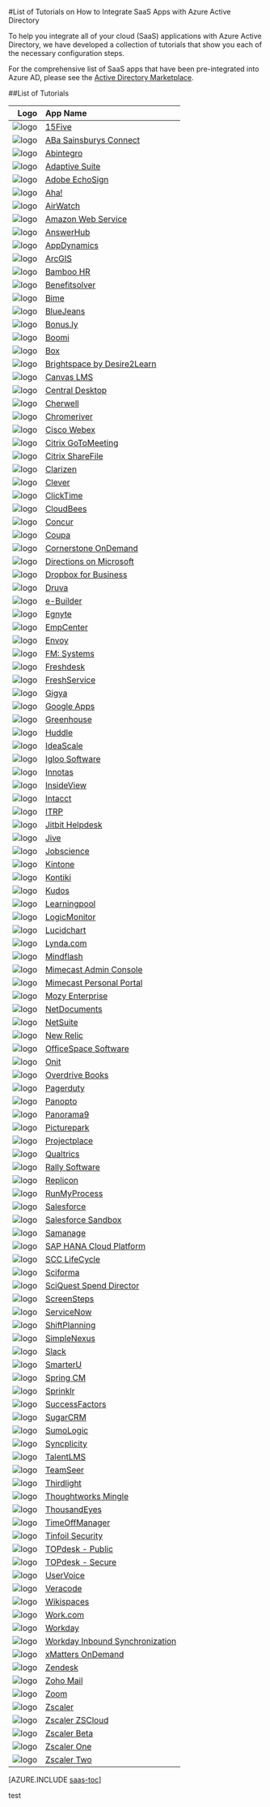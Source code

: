 <properties
   pageTitle="List of Tutorials for SaaS App Integrations with Azure AD | Microsoft Azure"
   description="Tutorials on how to configure Azure Active Directory single sign-on for a variety of third-party SaaS applications."
   services="active-directory"
   documentationCenter=""
   authors="liviodlc"
   manager="TerryLanfear"
   editor=""/>

<tags
   ms.service="active-directory"
   ms.devlang="na"
   ms.topic="article"
   ms.tgt_pltfrm="na"
   ms.workload="identity"
   ms.date="07/10/2015"
   ms.author="liviodlc"/>

#List of Tutorials on How to Integrate SaaS Apps with Azure Active Directory

To help you integrate all of your cloud (SaaS) applications with Azure Active Directory, we have developed a collection of tutorials that show you each of the necessary configuration steps.

For the comprehensive list of SaaS apps that have been pre-integrated into Azure AD, please see the [Active Directory Marketplace](https://azure.microsoft.com/en-us/marketplace/active-directory/).

##List of Tutorials

| Logo| App Name |
|---: | :---|
| ![logo](./media/active-directory-saas-tutorial-list/SaaSApp_15five.jpg)|[15Five](active-directory-saas-15five-tutorial.md)|
| ![logo](./media/active-directory-saas-tutorial-list/SaaSApp_AbaSainsbury.jpg)|[ABa Sainsburys Connect](active-directory-saas-aba-sainsburys-connect-tutorial.md)|
| ![logo](./media/active-directory-saas-tutorial-list/SaaSApp_Abintegro.jpg)|[Abintegro](active-directory-saas-abintegro-tutorial.md)|
| ![logo](./media/active-directory-saas-tutorial-list/SaaSApp_AdaptiveSuite.jpg)|[Adaptive Suite](active-directory-saas-adaptive-suite-tutorial.md)|
| ![logo](./media/active-directory-saas-tutorial-list/SaaSApp_AdobeEchoSign.jpg)|[Adobe EchoSign](active-directory-saas-adobe-echosign-tutorial.md)|
| ![logo](./media/active-directory-saas-tutorial-list/SaaSApp_Aha.jpg)|[Aha!](active-directory-saas-aha-tutorial.md)|
| ![logo](./media/active-directory-saas-tutorial-list/SaaSApp_Airwatch.jpg)|[AirWatch](active-directory-saas-airwatch-tutorial.md)|
| ![logo](./media/active-directory-saas-tutorial-list/SaaSApp_AmazonWebServices.jpg)|[Amazon Web Service](https://go.microsoft.com/fwLink/?LinkID=512725&clcid=0x409)|
| ![logo](./media/active-directory-saas-tutorial-list/SaaSApp_AnswerHub.jpg)|[AnswerHub](active-directory-saas-answerhub-tutorial.md)|
| ![logo](./media/active-directory-saas-tutorial-list/SaaSApp_AppDynamics.jpg)|[AppDynamics](active-directory-saas-appdynamics-tutorial.md)|
| ![logo](./media/active-directory-saas-tutorial-list/SaaSApp_ArcGIS.jpg)|[ArcGIS](active-directory-saas-arcgis-tutorial.md)|
| ![logo](./media/active-directory-saas-tutorial-list/SaaSApp_BambooHR.png)|[Bamboo HR](active-directory-saas-bamboo-hr-tutorial.md)|
| ![logo](./media/active-directory-saas-tutorial-list/SaaSApp_Benefitssolver.jpg)|[Benefitsolver](active-directory-saas-benefitsolver-tutorial.md)|
| ![logo](./media/active-directory-saas-tutorial-list/SaaSApp_Bime.jpg)|[Bime](active-directory-saas-bime-tutorial.md)|
| ![logo](./media/active-directory-saas-tutorial-list/SaaSApp_BlueJeans.jpg)|[BlueJeans](active-directory-saas-bluejeans-tutorial.md)|
| ![logo](./media/active-directory-saas-tutorial-list/SaaSApp_Bonus.ly.jpg)|[Bonus.ly](active-directory-saas-bonus-tutorial.md)|
| ![logo](./media/active-directory-saas-tutorial-list/SaaSApp_Boomi.jpg)|[Boomi](active-directory-saas-boomi-tutorial.md)|
| ![logo](./media/active-directory-saas-tutorial-list/SaaSApp_Box.jpg)|[Box](active-directory-saas-box-tutorial.md)|
| ![logo](./media/active-directory-saas-tutorial-list/SaaSApp_Brightspace.jpg)|[Brightspace by Desire2Learn](active-directory-saas-brightspace-desire2learn-tutorial.md)|
| ![logo](./media/active-directory-saas-tutorial-list/SaaSApp_Canvas.jpg)|[Canvas LMS](active-directory-saas-canvas-lms-tutorial.md)|
| ![logo](./media/active-directory-saas-tutorial-list/SaaSApp_Central_Desktop.jpg)|[Central Desktop](active-directory-saas-central-desktop-tutorial.md)|
| ![logo](./media/active-directory-saas-tutorial-list/SaaSApp_Cherwell.jpg)|[Cherwell](active-directory-saas-cherwell-tutorial.md)|
| ![logo](./media/active-directory-saas-tutorial-list/SaaSApp_Chromeriver.png)|[Chromeriver](active-directory-saas-chromeriver-tutorial.md)|
| ![logo](./media/active-directory-saas-tutorial-list/SaaSApp_CiscoWebEx.jpg)|[Cisco Webex](active-directory-saas-cisco-webex-tutorial.md)|
| ![logo](./media/active-directory-saas-tutorial-list/SaaSApp_CritixGoToMeeting.jpg)|[Citrix GoToMeeting](active-directory-saas-citrix-gotomeeting-tutorial.md)|
| ![logo](./media/active-directory-saas-tutorial-list/SaaSApp_CritixShareFile.jpg)|[Citrix ShareFile](active-directory-saas-citrix-sharefile-tutorial.md)|
| ![logo](./media/active-directory-saas-tutorial-list/SaaSApp_Clarizen.jpg)|[Clarizen](active-directory-saas-clarizen-tutorial.md)|
| ![logo](./media/active-directory-saas-tutorial-list/SaaSApp_Clever.jpg)|[Clever](active-directory-saas-clever-tutorial.md)|
| ![logo](./media/active-directory-saas-tutorial-list/SaaSApp_ClickTime.jpg)|[ClickTime](active-directory-saas-clicktime-tutorial.md)|
| ![logo](./media/active-directory-saas-tutorial-list/SaaSApp_CloudBees.jpg)|[CloudBees](active-directory-saas-cloudbees-tutorial.md)|
| ![logo](./media/active-directory-saas-tutorial-list/SaaSApp_Concur.jpg)|[Concur](active-directory-saas-concur-tutorial.md)|
| ![logo](./media/active-directory-saas-tutorial-list/SaaSApp_Coupa.jpg)|[Coupa](active-directory-saas-coupa-tutorial.md)|
| ![logo](./media/active-directory-saas-tutorial-list/SaaSApp_CornerstoneOnDemand.jpg)|[Cornerstone OnDemand](active-directory-saas-cornerstone-ondemand-tutorial.md)|
| ![logo](./media/active-directory-saas-tutorial-list/SaaSApp_Directions.jpg)|[Directions on Microsoft](active-directory-saas-directions-microsoft-tutorial.md)|
| ![logo](./media/active-directory-saas-tutorial-list/SaaSApp_Dropbox.jpg)|[Dropbox for Business](active-directory-saas-dropboxforbusiness-tutorial.md)|
| ![logo](./media/active-directory-saas-tutorial-list/SaaSApp_Druva.jpg)|[Druva](active-directory-saas-druva-tutorial.md)|
| ![logo](./media/active-directory-saas-tutorial-list/SaaSApp_eBuilder.jpg)|[e-Builder](active-directory-saas-e-builder-tutorial.md)|
| ![logo](./media/active-directory-saas-tutorial-list/SaaSApp_Egnyte.jpg)|[Egnyte](active-directory-saas-egnyte-tutorial.md)|
| ![logo](./media/active-directory-saas-tutorial-list/SaaSApp_EmpCenter.jpg)|[EmpCenter](active-directory-saas-empcenter-tutorial.md)|
| ![logo](./media/active-directory-saas-tutorial-list/SaaSApp_Envoy.jpg)|[Envoy](active-directory-saas-envoy-tutorial.md)|
| ![logo](./media/active-directory-saas-tutorial-list/SaaSApp_FMSystems.jpg)|[FM: Systems](active-directory-saas-fm-systems-tutorial.md)|
| ![logo](./media/active-directory-saas-tutorial-list/SaaSApp_Freshdesk.jpg)|[Freshdesk](active-directory-saas-freshdesk-tutorial.md)|
| ![logo](./media/active-directory-saas-tutorial-list/SaaSApp_Freshservice.jpg)|[FreshService](active-directory-saas-freshservice-tutorial.md)|
| ![logo](./media/active-directory-saas-tutorial-list/SaaSApp_Gigya.jpg)|[Gigya](active-directory-saas-gigya-tutorial.md)|
| ![logo](./media/active-directory-saas-tutorial-list/SaaSApp_GoogleApps.jpg)|[Google Apps](active-directory-saas-google-apps-tutorial.md)|
| ![logo](./media/active-directory-saas-tutorial-list/SaaSApp_Greenhouse.jpg)|[Greenhouse](active-directory-saas-greenhouse-tutorial.md)|
| ![logo](./media/active-directory-saas-tutorial-list/SaaSApp_Huddle.jpg)|[Huddle](active-directory-saas-huddle-tutorial.md)|
| ![logo](./media/active-directory-saas-tutorial-list/SaaSApp_IdeaScale.jpg)|[IdeaScale](active-directory-saas-ideascale-tutorial.md)|
| ![logo](./media/active-directory-saas-tutorial-list/SaaSApp_IglooSoftware.jpg)|[Igloo Software](active-directory-saas-igloo-software-tutorial.md)|
| ![logo](./media/active-directory-saas-tutorial-list/SaaSApp_Innotas.jpg)|[Innotas](active-directory-saas-innotas-tutorial.md)|
| ![logo](./media/active-directory-saas-tutorial-list/SaaSApp_InsideView.jpg)|[InsideView](active-directory-saas-insideview-tutorial.md)|
| ![logo](./media/active-directory-saas-tutorial-list/SaaSApp_Intacct.jpg)|[Intacct](active-directory-saas-intacct-tutorial.md)|
| ![logo](./media/active-directory-saas-tutorial-list/SaaSApp_ITRP.jpg)|[ITRP](active-directory-saas-itrp-tutorial.md)|
| ![logo](./media/active-directory-saas-tutorial-list/SaaSApp_JitbitHelpdesk.jpg)|[Jitbit Helpdesk](active-directory-saas-jitbit-helpdesk-tutorial.md)|
| ![logo](./media/active-directory-saas-tutorial-list/SaaSApp_Jive.jpg)|[Jive](active-directory-saas-jive-tutorial.md)|
| ![logo](./media/active-directory-saas-tutorial-list/SaaSApp_Jobscience.jpg)|[Jobscience](active-directory-saas-jobscience-tutorial.md)|
| ![logo](./media/active-directory-saas-tutorial-list/SaaSApp_Kintone.jpg)|[Kintone](active-directory-saas-kintone-tutorial.md)|
| ![logo](./media/active-directory-saas-tutorial-list/SaaSApp_Kontiki.jpg)|[Kontiki](active-directory-saas-kontiki-tutorial.md)|
| ![logo](./media/active-directory-saas-tutorial-list/SaaSApp_Kudos.jpg)|[Kudos](active-directory-saas-kudos-tutorial.md)|
| ![logo](./media/active-directory-saas-tutorial-list/SaaSApp_Learningpool.jpg)|[Learningpool](active-directory-saas-learningpool-tutorial.md)|
| ![logo](./media/active-directory-saas-tutorial-list/SaaSApp_LogicMonitor.jpg)|[LogicMonitor](active-directory-saas-logicmonitor-tutorial.md)|
| ![logo](./media/active-directory-saas-tutorial-list/SaaSApp_Lucidchart.jpg)|[Lucidchart](active-directory-saas-lucidchart-tutorial.md)|
| ![logo](./media/active-directory-saas-tutorial-list/SaaSApp_Lynda.com.jpg)|[Lynda.com](active-directory-saas-lynda-tutorial.md)|
| ![logo](./media/active-directory-saas-tutorial-list/SaaSApp_Mindflash.jpg)|[Mindflash](active-directory-saas-mindflash-tutorial.md)|
| ![logo](./media/active-directory-saas-tutorial-list/SaaSApp_Mimecast.jpg)|[Mimecast Admin Console](active-directory-saas-mimecast-admin-console-tutorial.md)|
| ![logo](./media/active-directory-saas-tutorial-list/SaaSApp_Mimecast.jpg)|[Mimecast Personal Portal](active-directory-saas-mimecast-personal-portal-tutorial.md)|
| ![logo](./media/active-directory-saas-tutorial-list/SaaSApp_MozyEnterprise.jpg)|[Mozy Enterprise](active-directory-saas-mozy-enterprise-tutorial.md)|
| ![logo](./media/active-directory-saas-tutorial-list/SaaSApp_NetDocuments.jpg)|[NetDocuments](active-directory-saas-netdocuments-tutorial.md)|
| ![logo](./media/active-directory-saas-tutorial-list/SaaSApp_NetSuite.jpg)|[NetSuite](active-directory-saas-netsuite-tutorial.md)|
| ![logo](./media/active-directory-saas-tutorial-list/SaaSApp_NewRelic.jpg)|[New Relic](active-directory-saas-new-relic-tutorial.md)|
| ![logo](./media/active-directory-saas-tutorial-list/SaaSApp_OfficeSpaceSoftware.jpg)|[OfficeSpace Software](active-directory-saas-officespace-software-tutorial.md)|
| ![logo](./media/active-directory-saas-tutorial-list/SaaSApp_Onit.jpg)|[Onit](active-directory-saas-onit-tutorial.md)|
| ![logo](./media/active-directory-saas-tutorial-list/SaaSApp_OverdriveBooks.jpg)|[Overdrive Books](active-directory-saas-overdrive-books-tutorial.md)|
| ![logo](./media/active-directory-saas-tutorial-list/SaaSApp_PagerDuty.jpg)|[Pagerduty](active-directory-saas-pagerduty-tutorial.md)|
| ![logo](./media/active-directory-saas-tutorial-list/SaaSApp_Panopto.jpg)|[Panopto](active-directory-saas-panopto-tutorial.md)|
| ![logo](./media/active-directory-saas-tutorial-list/SaaSApp_Panorama9.jpg)|[Panorama9](active-directory-saas-panorama9-tutorial.md)|
| ![logo](./media/active-directory-saas-tutorial-list/SaaSApp_Picturepark.jpg)|[Picturepark](active-directory-saas-picturepark-tutorial.md)|
| ![logo](./media/active-directory-saas-tutorial-list/SaaSApp_Projectplace.jpg)|[Projectplace](active-directory-saas-projectplace-tutorial.md)|
| ![logo](./media/active-directory-saas-tutorial-list/SaaSApp_Qualtrics.jpg)|[Qualtrics](active-directory-saas-qualtrics-tutorial.md)|
| ![logo](./media/active-directory-saas-tutorial-list/SaaSApp_RallySoftware.jpg)|[Rally Software](active-directory-saas-rally-software-tutorial.md)|
| ![logo](./media/active-directory-saas-tutorial-list/SaaSApp_Replicon.jpg)|[Replicon](active-directory-saas-replicon-tutorial.md)|
| ![logo](./media/active-directory-saas-tutorial-list/SaaSApp_RunMyProcess.jpg)|[RunMyProcess](active-directory-saas-runmyprocess-tutorial.md)|
| ![logo](./media/active-directory-saas-tutorial-list/SaaSApp_Salesforce.jpg)|[Salesforce](active-directory-saas-salesforce-tutorial.md)|
| ![logo](./media/active-directory-saas-tutorial-list/SaaSApp_Salesforce.jpg)|[Salesforce Sandbox](active-directory-saas-salesforce-sandbox-tutorial.md)|
| ![logo](./media/active-directory-saas-tutorial-list/SaaSApp_Samanage.jpg)|[Samanage](active-directory-saas-samanage-tutorial.md)|
| ![logo](./media/active-directory-saas-tutorial-list/SaaSApp_SapHanaCloudPlatform.jpg)|[SAP HANA Cloud Platform](active-directory-saas-sap-hana-cloud-platform-tutorial.md)|
| ![logo](./media/active-directory-saas-tutorial-list/SaaSApp_SCCLifeCycle.jpg)|[SCC LifeCycle](active-directory-saas-scc-lifecycle-tutorial.md)|
| ![logo](./media/active-directory-saas-tutorial-list/SaaSApp_Sciforma.jpg)|[Sciforma](active-directory-saas-sciforma-tutorial.md)|
| ![logo](./media/active-directory-saas-tutorial-list/SaaSApp_SciQuestSpendDirector.jpg)|[SciQuest Spend Director](active-directory-saas-sciquest-spend-director.md)|
| ![logo](./media/active-directory-saas-tutorial-list/SaaSApp_Screensteps.jpg)|[ScreenSteps](active-directory-saas-screensteps-tutorial.md)|
| ![logo](./media/active-directory-saas-tutorial-list/SaaSApp_ServiceNow.jpg)|[ServiceNow](active-directory-saas-servicenow-tutorial.md)|
| ![logo](./media/active-directory-saas-tutorial-list/SaaSApp_ShiftPlanning.jpg)|[ShiftPlanning](active-directory-saas-shiftplanning-tutorial.md)|
| ![logo](./media/active-directory-saas-tutorial-list/SaaSApp_SimpleNexus.jpg)|[SimpleNexus](active-directory-saas-simplenexus-tutorial.md)|
| ![logo](./media/active-directory-saas-tutorial-list/SaaSApp_Slack.jpg)|[Slack](active-directory-saas-slack-tutorial.md)|
| ![logo](./media/active-directory-saas-tutorial-list/SaaSApp_SmarterU.jpg)|[SmarterU](active-directory-saas-smarteru-tutorial.md)|
| ![logo](./media/active-directory-saas-tutorial-list/SaaSApp_SpringCM.jpg)|[Spring CM](active-directory-saas-spring-cm-tutorial.md)|
| ![logo](./media/active-directory-saas-tutorial-list/SaaSApp_Sprinklr.jpg)|[Sprinklr](active-directory-saas-sprinklr-tutorial.md)|
| ![logo](./media/active-directory-saas-tutorial-list/SaaSApp_SuccessFactors.jpg)|[SuccessFactors](active-directory-saas-successfactors-tutorial.md)|
| ![logo](./media/active-directory-saas-tutorial-list/SaaSApp_SugarCM.jpg)|[SugarCRM](active-directory-saas-sugarcrm-tutorial.md)|
| ![logo](./media/active-directory-saas-tutorial-list/SaaSApp_SumoLogic.jpg)|[SumoLogic](active-directory-saas-sumologic-tutorial.md)|
| ![logo](./media/active-directory-saas-tutorial-list/SaaSApp_Syncplicity.jpg)|[Syncplicity](active-directory-saas-syncplicity-tutorial.md)|
| ![logo](./media/active-directory-saas-tutorial-list/SaaSApp_TalentLMS.jpg)|[TalentLMS](active-directory-saas-talentlms-tutorial.md)|
| ![logo](./media/active-directory-saas-tutorial-list/SaaSApp_TeamSeer.jpg)|[TeamSeer](active-directory-saas-teamseer-tutorial.md)|
| ![logo](./media/active-directory-saas-tutorial-list/SaaSApp_Thirdlight.png)|[Thirdlight](active-directory-saas-thirdlight-tutorial.md)|
| ![logo](./media/active-directory-saas-tutorial-list/SaaSApp_ThoughtworksMingle.jpg)|[Thoughtworks Mingle](active-directory-saas-thoughtworks-mingle-tutorial.md)|
| ![logo](./media/active-directory-saas-tutorial-list/SaaSApp_ThousandEyes.jpg)|[ThousandEyes](active-directory-saas-thousandeyes-tutorial.md)|
| ![logo](./media/active-directory-saas-tutorial-list/SaaSApp_TimeOffManager.jpg)|[TimeOffManager](active-directory-saas-timeoffmanager-tutorial.md)|
| ![logo](./media/active-directory-saas-tutorial-list/SaaSApp_TinfoilSecurity.jpg)|[Tinfoil Security](active-directory-saas-tinfoil-security-tutorial.md)|
| ![logo](./media/active-directory-saas-tutorial-list/SaaSApp_TOPdesk.jpg)|[TOPdesk - Public](active-directory-saas-topdesk-public-tutorial.md)|
| ![logo](./media/active-directory-saas-tutorial-list/SaaSApp_TOPdesk.jpg)|[TOPdesk - Secure](active-directory-saas-topdesk-secure-tutorial.md)|
| ![logo](./media/active-directory-saas-tutorial-list/SaaSApp_UserVoice.jpg)|[UserVoice](active-directory-saas-uservoice-tutorial.md)|
| ![logo](./media/active-directory-saas-tutorial-list/SaaSApp_Veracode.jpg)|[Veracode](active-directory-saas-veracode-tutorial.md)|
| ![logo](./media/active-directory-saas-tutorial-list/SaaSApp_Wikispace.jpg)|[Wikispaces](active-directory-saas-wikispaces-tutorial.md)|
| ![logo](./media/active-directory-saas-tutorial-list/SaaSApp_Work.jpg)|[Work.com](active-directory-saas-work-com-tutorial.md)|
| ![logo](./media/active-directory-saas-tutorial-list/SaaSApp_Workday.jpg)|[Workday](active-directory-saas-workday-tutorial.md)|
| ![logo](./media/active-directory-saas-tutorial-list/SaaSApp_Workday.jpg)|[Workday Inbound Synchronization](active-directory-saas-workday-inbound-tutorial.md)|
| ![logo](./media/active-directory-saas-tutorial-list/SaaSApp_xMattersOnDemand.jpg)|[xMatters OnDemand](active-directory-saas-xmatters-ondemand-tutorial.md)|
| ![logo](./media/active-directory-saas-tutorial-list/SaaSApp_Zendesk.jpg)|[Zendesk](active-directory-saas-zendesk-tutorial.md)|
| ![logo](./media/active-directory-saas-tutorial-list/SaaSApp_ZohoMail.jpg)|[Zoho Mail](active-directory-saas-zoho-mail-tutorial.md)|
| ![logo](./media/active-directory-saas-tutorial-list/SaaSApp_Zoom.jpg)|[Zoom](active-directory-saas-zoom-tutorial.md)|
| ![logo](./media/active-directory-saas-tutorial-list/SaaSApp_Zscaler.jpg)|[Zscaler](active-directory-saas-zscaler-beta-tutorial.md)|
| ![logo](./media/active-directory-saas-tutorial-list/SaaSApp_Zscaler.jpg)|[Zscaler ZSCloud](active-directory-saas-zscaler-one-tutorial.md)|
| ![logo](./media/active-directory-saas-tutorial-list/SaaSApp_Zscaler.jpg)|[Zscaler Beta](active-directory-saas-zscaler-tutorial.md)|
| ![logo](./media/active-directory-saas-tutorial-list/SaaSApp_Zscaler.jpg)|[Zscaler One](active-directory-saas-zscaler-two-tutorial.md)|
| ![logo](./media/active-directory-saas-tutorial-list/SaaSApp_Zscaler.jpg)|[Zscaler Two](active-directory-saas-zscaler-zscloud-tutorial.md)|




[AZURE.INCLUDE [saas-toc](../../includes/active-directory-saas-toc.md)]

test
